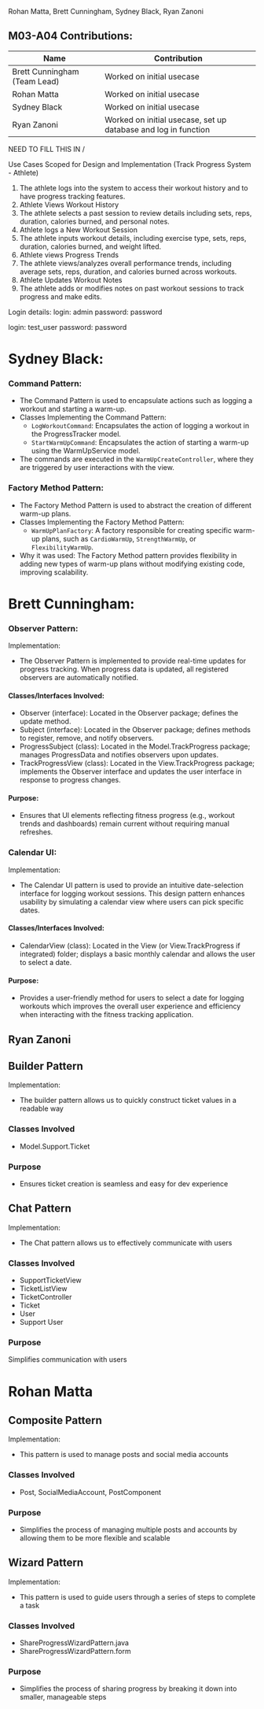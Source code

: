 Rohan Matta, Brett Cunningham, Sydney Black, Ryan Zanoni

## M03-A04 Contributions:
| Name                         | Contribution                                                   |
|------------------------------|----------------------------------------------------------------|
| Brett Cunningham (Team Lead) | Worked on initial usecase                                      |
| Rohan Matta                  | Worked on initial usecase                                      |
| Sydney Black                 | Worked on initial usecase                                      |
| Ryan Zanoni                  | Worked on initial usecase, set up database and log in function |

NEED TO FILL THIS IN \/

Use Cases Scoped for Design and Implementation (Track Progress System - Athlete)
1. The athlete logs into the system to access their workout history and to have progress tracking features.
2. Athlete Views Workout History
3. The athlete selects a past session to review details including sets, reps, duration, calories burned, and personal notes.
4. Athlete logs a New Workout Session
5. The athlete inputs workout details, including exercise type, sets, reps, duration, calories burned, and weight lifted.
6. Athlete views Progress Trends
7. The athlete views/analyzes overall performance trends, including average sets, reps, duration, and calories burned across workouts.
8. Athlete Updates Workout Notes
9. The athlete adds or modifies notes on past workout sessions to track progress and make edits.

Login details:
login: admin
password: password

login: test_user
password: password



# Sydney Black: 
### Command Pattern:
- The Command Pattern is used to encapsulate actions such as logging a workout and starting a warm-up.
- Classes Implementing the Command Pattern:
    - `LogWorkoutCommand`: Encapsulates the action of logging a workout in the ProgressTracker model.
    - `StartWarmUpCommand`: Encapsulates the action of starting a warm-up using the WarmUpService model.
- The commands are executed in the `WarmUpCreateController`, where they are triggered by user interactions with the view.

### Factory Method Pattern:
- The Factory Method Pattern is used to abstract the creation of different warm-up plans.
- Classes Implementing the Factory Method Pattern:
    - `WarmUpPlanFactory`: A factory responsible for creating specific warm-up plans, such as `CardioWarmUp`, `StrengthWarmUp`, or `FlexibilityWarmUp`.
- Why it was used: The Factory Method pattern provides flexibility in adding new types of warm-up plans without modifying existing code, improving scalability.

# Brett Cunningham:
### Observer Pattern:
Implementation:
- The Observer Pattern is implemented to provide real-time updates for progress tracking. When progress data is updated, all registered observers are automatically notified.
#### Classes/Interfaces Involved:
- Observer (interface): Located in the Observer package; defines the update method.
- Subject (interface): Located in the Observer package; defines methods to register, remove, and notify observers.
- ProgressSubject (class): Located in the Model.TrackProgress package; manages ProgressData and notifies observers upon updates.
- TrackProgressView (class): Located in the View.TrackProgress package; implements the Observer interface and updates the user interface in response to progress changes.
#### Purpose:
- Ensures that UI elements reflecting fitness progress (e.g., workout trends and dashboards) remain current without requiring manual refreshes.
### Calendar UI:
Implementation:
- The Calendar UI pattern is used to provide an intuitive date-selection interface for logging workout sessions. This design pattern enhances usability by simulating a calendar view where users can pick specific dates.
#### Classes/Interfaces Involved:
- CalendarView (class): Located in the View (or View.TrackProgress if integrated) folder; displays a basic monthly calendar and allows the user to select a date.
#### Purpose:
- Provides a user-friendly method for users to select a date for logging workouts which improves the overall user experience and efficiency when interacting with the fitness tracking application.

## Ryan Zanoni
## Builder Pattern
Implementation:
- The builder pattern allows us to quickly construct ticket values in a readable way
### Classes Involved
- Model.Support.Ticket
### Purpose
- Ensures ticket creation is seamless and easy for dev experience
## Chat Pattern
Implementation:
- The Chat pattern allows us to effectively communicate with users
### Classes Involved
- SupportTicketView
- TicketListView
- TicketController
- Ticket
- User
- Support User
### Purpose
Simplifies communication with users

# Rohan Matta
## Composite Pattern
Implementation:
- This pattern is used to manage posts and social media accounts
### Classes Involved
- Post, SocialMediaAccount, PostComponent
### Purpose
- Simplifies the process of managing multiple posts and accounts by allowing them to be more flexible and scalable
## Wizard Pattern
Implementation:
- This pattern is used to guide users through a series of steps to complete a task
### Classes Involved
- ShareProgressWizardPattern.java
- ShareProgressWizardPattern.form
### Purpose
- Simplifies the process of sharing progress by breaking it down into smaller, manageable steps